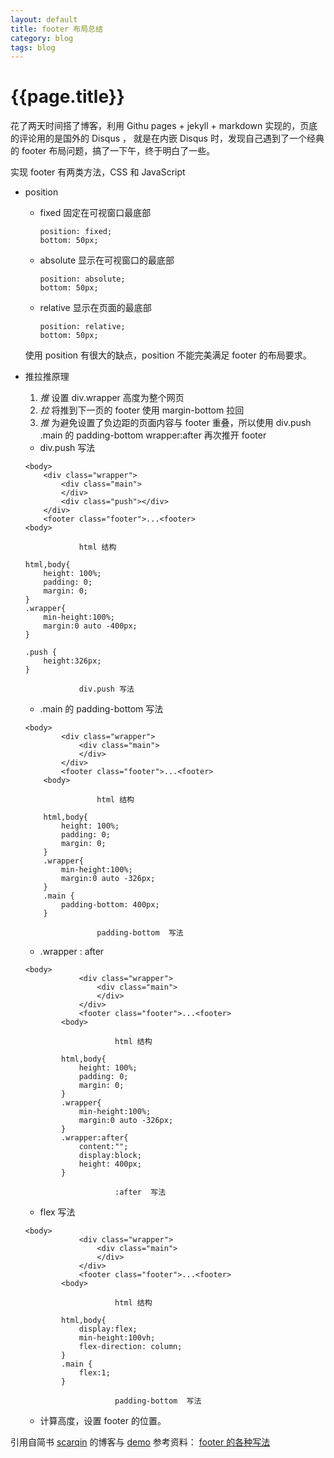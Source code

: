 ```yaml
---
layout: default
title: footer 布局总结
category: blog
tags: blog
---
```


# {{page.title}}

花了两天时间搭了博客，利用 Githu pages + jekyll + markdown 实现的，页底的评论用的是国外的 Disqus ，
就是在内嵌 Disqus 时，发现自己遇到了一个经典的 footer 布局问题，搞了一下午，终于明白了一些。

实现 footer 有两类方法，CSS 和 JavaScript

- position

    - fixed 固定在可视窗口最底部
    
        ```
        position: fixed;
        bottom: 50px;
        ```
    - absolute 显示在可视窗口的最底部
    
        ```
        position: absolute;
        bottom: 50px;
        ```
    - relative 显示在页面的最底部
    
        ```
        position: relative;
        bottom: 50px;
        ```
        
    使用 position 有很大的缺点，position 不能完美满足 footer 的布局要求。

- 推拉推原理

    1. *推* 设置 div.wrapper 高度为整个网页
    2. *拉* 将推到下一页的 footer 使用 margin-bottom 拉回
    3. *推* 为避免设置了负边距的页面内容与 footer 重叠，所以使用 div.push  .main 的 padding-bottom wrapper:after 再次推开 footer
    
    - div.push 写法
    
    ```
    <body>
        <div class="wrapper">
            <div class="main">
            </div>
            <div class="push"></div>
        </div>
        <footer class="footer">...<footer>
    <body>
        
                html 结构
                
    html,body{
        height: 100%;
        padding: 0;
        margin: 0;
    }
    .wrapper{
        min-height:100%;
        margin:0 auto -400px;       
    }
    
    .push {
        height:326px;
    }
    
                div.push 写法
    ```
    
    - .main 的 padding-bottom 写法
    
    ```
    <body>
            <div class="wrapper">
                <div class="main">
                </div>
            </div>
            <footer class="footer">...<footer>
        <body>
            
                    html 结构
                    
        html,body{
            height: 100%;
            padding: 0;
            margin: 0;
        }
        .wrapper{
            min-height:100%;
            margin:0 auto -326px;       
        }
        .main {
            padding-bottom: 400px;
        }
        
                    padding-bottom  写法
    ```
    
    - .wrapper : after
    
    ```
    <body>
                <div class="wrapper">
                    <div class="main">
                    </div>
                </div>
                <footer class="footer">...<footer>
            <body>
                
                        html 结构
                        
            html,body{
                height: 100%;
                padding: 0;
                margin: 0;
            }
            .wrapper{
                min-height:100%;
                margin:0 auto -326px;       
            }
            .wrapper:after{
                content:"";
                display:block;
                height: 400px;
            }
            
                        :after  写法
    ```
    
    - flex 写法
    
    ```
    <body>
                <div class="wrapper">
                    <div class="main">
                    </div>
                </div>
                <footer class="footer">...<footer>
            <body>
                
                        html 结构
                        
            html,body{
                display:flex;
                min-height:100vh;
                flex-direction: column;
            }
            .main {
                flex:1;
            }
            
                        padding-bottom  写法
    ```

    - 计算高度，设置 footer 的位置。

引用自简书 [scarqin](http://www.jianshu.com/users/9f4b86bd9c0e/latest_articles) 的博客与 [demo](http://htmlpreview.github.io/?https://github.com/scarqin/ripple-new/blob/master/footer/method.html) 
参考资料： [footer 的各种写法](http://www.jianshu.com/p/c91eee6849cb)